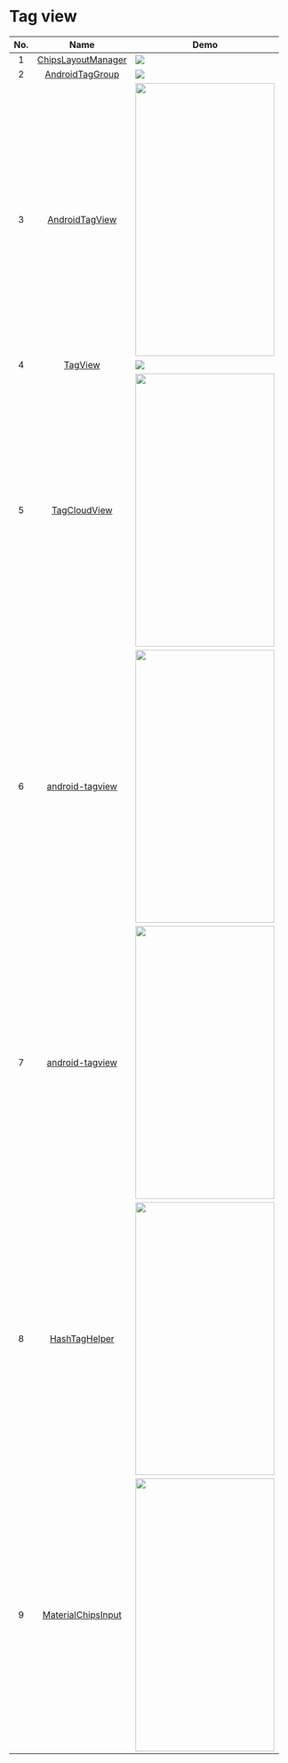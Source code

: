 Tag view
======================
No. | Name | Demo
:---: | :---: | ---
1| [ChipsLayoutManager](https://github.com/BelooS/ChipsLayoutManager) | ![](https://github.com/BelooS/ChipsLayoutManager/raw/master/images/header.png)
2| [AndroidTagGroup](https://github.com/2dxgujun/AndroidTagGroup) | ![](https://camo.githubusercontent.com/8adbb5c44c656151cb108ada6d1383e2c6af38b7/687474703a2f2f7777342e73696e61696d672e636e2f6c617267652f62636532646561396a7731657362736279397635666a323075303077386a78782e6a7067)
3| [AndroidTagView](https://github.com/whilu/AndroidTagView) | <img src="https://github.com/whilu/AndroidTagView/raw/master/screenshots/androidtagview_record_1.gif" width="250" height="490">
4| [TagView](https://github.com/Cutta/TagView) | ![](https://camo.githubusercontent.com/397c91d68dc6e496f194391481fa3a4408bb83f1/687474703a2f2f7331312e706f7374696d672e6f72672f727279376c773837372f53637265656e73686f745f323031355f30395f32395f32315f31375f35332e706e67)
5| [TagCloudView](https://github.com/kingideayou/TagCloudView) | <img src="https://raw.githubusercontent.com/kingideayou/TagCloudView/master/imgs/tagCloudView_1.png" width="250" height="490">
6| [android-tagview](https://github.com/kaedea/android-tagview) | <img src="https://camo.githubusercontent.com/c89ab52cbc45a4929dafaff12e7d8d06b02eaa7b/68747470733a2f2f6c68332e676f6f676c6575736572636f6e74656e742e636f6d2f4e332d72365a5f463055753368543546733448347930534e5735706a615575424d7533714c5a7350676f513d73363030" width="250" height="490">
7| [android-tagview](https://github.com/mcharmas/android-tagview) | <img src="https://github.com/mcharmas/android-tagview/raw/master/screenshot.png" width="250" height="490">
8| [HashTagHelper](https://github.com/danylovolokh/HashTagHelper) | <img src="https://cloud.githubusercontent.com/assets/2686355/11998408/e6aa1f62-aaa6-11e5-911a-c598b6853862.gif" width="250" height="490">
9| [MaterialChipsInput](https://github.com/pchmn/MaterialChipsInput) | <img src="https://github.com/pchmn/MaterialChipsInput/raw/master/docs/demo2.gif" width="250" height="490">